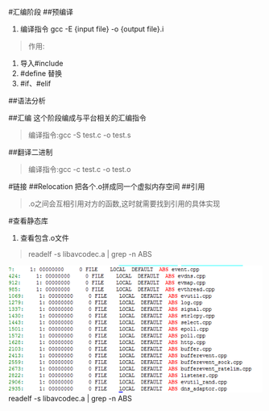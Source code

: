 #汇编阶段
##预编译
1. 编译指令
gcc -E {input file} -o {output file}.i

>作用:
1. 导入#include
1. #define 替换
1. #if、#elif


##语法分析

##汇编
这个阶段编成与平台相关的汇编指令

>编译指令:gcc -S test.c -o test.s

##翻译二进制
>编译指令:gcc -c test.c -o test.o


#链接
##Relocation
把各个.o拼成同一个虚拟内存空间
##引用
>.o之间会互相引用对方的函数,这时就需要找到引用的具体实现



#查看静态库
1. 查看包含.o文件
>readelf -s libavcodec.a | grep -n ABS

![](.png)
readelf -s libavcodec.a | grep -n ABS